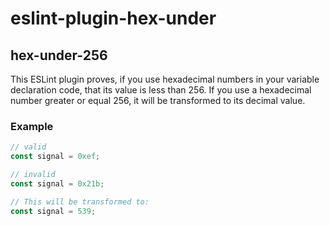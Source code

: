 # eslint-plugin-hex-under

## hex-under-256

This ESLint plugin proves, if you use hexadecimal numbers in your variable declaration code, that its value is less than 256. If you use a hexadecimal number greater or equal 256, it will be transformed to its decimal value.

### Example

```js
// valid
const signal = 0xef;

// invalid
const signal = 0x21b;

// This will be transformed to:
const signal = 539;
```
